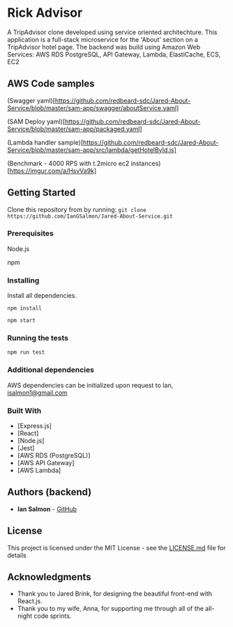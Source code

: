 # Rick Advisor 
A TripAdvisor clone developed using service oriented architechture. This application is a full-stack microservice for the 'About' section on a TripAdvisor hotel page. The backend was build using Amazon Web Services: AWS RDS PostgreSQL, API Gateway, Lambda, ElastiCache, ECS, EC2

## AWS Code samples
(Swagger yaml)[https://github.com/redbeard-sdc/Jared-About-Service/blob/master/sam-app/swagger/aboutService.yaml]

(SAM Deploy yaml)[https://github.com/redbeard-sdc/Jared-About-Service/blob/master/sam-app/packaged.yaml]

(Lambda handler sample)[https://github.com/redbeard-sdc/Jared-About-Service/blob/master/sam-app/src/lambda/getHotelById.js]

(Benchmark - 4000 RPS with t.2micro ec2 instances)[https://imgur.com/a/HsvVa9k]

## Getting Started

Clone this repository from by running:
`git clone https://github.com/IanGSalmon/Jared-About-Service.git`

### Prerequisites
Node.js

npm

### Installing
Install all dependencies.

`npm install`

`npm start`

### Running the tests

`npm run test`

### Additional dependencies
AWS dependencies can be initialized upon request to Ian, isalmon1@gmail.com

### Built With

* [Express.js]
* [React]
* [Node.js]
* [Jest]
* [AWS RDS (PostgreSQL)]
* [AWS API Gateway]
* [AWS Lambda]

## Authors (backend)

* **Ian Salmon** - [GitHub](https://github.com/IanGSalmon)

## License

This project is licensed under the MIT License - see the [LICENSE.md](LICENSE.md) file for details

## Acknowledgments

* Thank you to Jared Brink, for designing the beautiful front-end with React.js.
* Thank you to my wife, Anna, for supporting me through all of the all-night code sprints.
